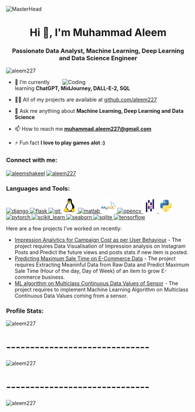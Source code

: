 ![MasterHead](https://www.educative.io/cdn-cgi/image/f=auto,fit=contain,w=1000/api/page/5884875024367616/image/download/4962906573635584)
<h1 align="center">Hi 👋, I'm Muhammad Aleem</h1>
<h3 align="center">Passionate Data Analyst, Machine Learning, Deep Learning and Data Science Engineer</h3>

<p align="left"> <img src="https://komarev.com/ghpvc/?username=aleem227&label=Profile%20views&color=0e75b6&style=flat" alt="aleem227" /> </p>

<img align="right" alt="Coding" width="350" src="https://camo.githubusercontent.com/bdf64db7ecc488c26bedeca8dd6a4909eecb2f05b2d06698c14013fab5b4e5cf/68747470733a2f2f692e696d6775722e636f6d2f6d5649723230372e676966">

- 🌱 I’m currently learning **ChatGPT, MidJourney, DALL-E-2, SQL**

- 👨‍💻 All of my projects are available at [github.com/aleem227](github.com/aleem227)

- 💬 Ask me anything about **Machine Learning, Deep Learning and Data Science**

- 📫 How to reach me **muhammad.aleem227@gmail.com**

- ⚡ Fun fact **I love to play games alot :)**

<h3 align="left">Connect with me:</h3>
<p align="left">
<a href="https://twitter.com/aleemshakeel" target="blank"><img align="center" src="https://raw.githubusercontent.com/rahuldkjain/github-profile-readme-generator/master/src/images/icons/Social/twitter.svg" alt="aleemshakeel" height="30" width="40" /></a>
<a href="https://linkedin.com/in/aleem227" target="blank"><img align="center" src="https://raw.githubusercontent.com/rahuldkjain/github-profile-readme-generator/master/src/images/icons/Social/linked-in-alt.svg" alt="aleem227" height="30" width="40" /></a>
</p>

<h3 align="left">Languages and Tools:</h3>
<p align="left"> <a href="https://www.djangoproject.com/" target="_blank" rel="noreferrer"> <img src="https://cdn.worldvectorlogo.com/logos/django.svg" alt="django" width="40" height="40"/> </a> <a href="https://flask.palletsprojects.com/" target="_blank" rel="noreferrer"> <img src="https://www.vectorlogo.zone/logos/pocoo_flask/pocoo_flask-icon.svg" alt="flask" width="40" height="40"/> </a> <a href="https://git-scm.com/" target="_blank" rel="noreferrer"> <img src="https://www.vectorlogo.zone/logos/git-scm/git-scm-icon.svg" alt="git" width="40" height="40"/> </a> <a href="https://www.linux.org/" target="_blank" rel="noreferrer"> <img src="https://raw.githubusercontent.com/devicons/devicon/master/icons/linux/linux-original.svg" alt="linux" width="40" height="40"/> </a> <a href="https://www.mathworks.com/" target="_blank" rel="noreferrer"> <img src="https://upload.wikimedia.org/wikipedia/commons/2/21/Matlab_Logo.png" alt="matlab" width="40" height="40"/> </a> <a href="https://www.mysql.com/" target="_blank" rel="noreferrer"> <img src="https://raw.githubusercontent.com/devicons/devicon/master/icons/mysql/mysql-original-wordmark.svg" alt="mysql" width="40" height="40"/> </a> <a href="https://opencv.org/" target="_blank" rel="noreferrer"> <img src="https://www.vectorlogo.zone/logos/opencv/opencv-icon.svg" alt="opencv" width="40" height="40"/> </a> <a href="https://pandas.pydata.org/" target="_blank" rel="noreferrer"> <img src="https://raw.githubusercontent.com/devicons/devicon/2ae2a900d2f041da66e950e4d48052658d850630/icons/pandas/pandas-original.svg" alt="pandas" width="40" height="40"/> </a> <a href="https://www.python.org" target="_blank" rel="noreferrer"> <img src="https://raw.githubusercontent.com/devicons/devicon/master/icons/python/python-original.svg" alt="python" width="40" height="40"/> </a> <a href="https://pytorch.org/" target="_blank" rel="noreferrer"> <img src="https://www.vectorlogo.zone/logos/pytorch/pytorch-icon.svg" alt="pytorch" width="40" height="40"/> </a> <a href="https://scikit-learn.org/" target="_blank" rel="noreferrer"> <img src="https://upload.wikimedia.org/wikipedia/commons/0/05/Scikit_learn_logo_small.svg" alt="scikit_learn" width="40" height="40"/> </a> <a href="https://seaborn.pydata.org/" target="_blank" rel="noreferrer"> <img src="https://seaborn.pydata.org/_images/logo-mark-lightbg.svg" alt="seaborn" width="40" height="40"/> </a> <a href="https://www.sqlite.org/" target="_blank" rel="noreferrer"> <img src="https://www.vectorlogo.zone/logos/sqlite/sqlite-icon.svg" alt="sqlite" width="40" height="40"/> </a> <a href="https://www.tensorflow.org" target="_blank" rel="noreferrer"> <img src="https://www.vectorlogo.zone/logos/tensorflow/tensorflow-icon.svg" alt="tensorflow" width="40" height="40"/> </a> </p>


Here are a few projects I've worked on recently:

- [Impression Analytics for Campaign Cost as per User Behaviour](https://github.com/aleem227/Impression-Analytics-for-Campaign-Cost-as-per-User-Behaviour) - The project requires Data Visualisation of Impression analysis on Instagram Posts and Predict the future views and posts stats if new item is posted.
- [Predicting Maximum Sale Time on E-Commerce Data](https://github.com/aleem227/Predicting-Maximum-Sale-Time-on-E-commerce-Dataset) - The project requires Extracting Meaninful Data from Raw Data and Predict Maximum Sale Time (Hour of the day, Day of Week) of an item to grow E-commerce business. 
- [ML algorithm on Multiclass Continuous Data Values of Sensor](https://github.com/aleem227/ML-Algorithm-on-Continuous-Data-Values-Multiclasses) - The project requires to implement Machine Learning Algorithm on Multiclass Continuous Data Values coming from a sensor.

<h3>Profile Stats:</h3>

<table>
  <tr>
  <img src="https://github-readme-stats.vercel.app/api/top-langs?username=aleem227&show_icons=true&locale=en&layout=compact" alt="aleem227" >
  <h1>------------------------------</h1>
  <img src="https://github-readme-streak-stats.herokuapp.com/?user=aleem227&" alt="aleem227" >
  <h1>------------------------------</h1>  
  <img src="https://github-readme-stats.vercel.app/api?username=aleem227&show_icons=true&locale=en" alt="aleem227" >
   </tr>
</table>
